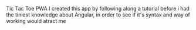 Tic Tac Toe PWA
I created this app by following along a tutorial before i had the tiniest knowledge about Angular, in order to see if it's syntax and way of working would atract me
